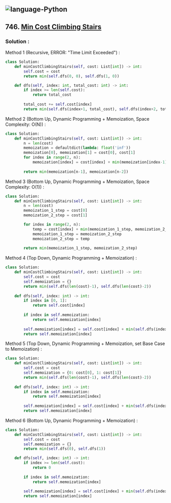 ![language-Python](https://img.shields.io/badge/%20-Python-ffd43b?style=for-the-badge&logo=PYTHON)
---

## 746. [Min Cost Climbing Stairs](https://leetcode.com/problems/min-cost-climbing-stairs)

### Solution :

Method 1 (Recursive, ERROR: "Time Limit Exceeded") :
```python
class Solution:
    def minCostClimbingStairs(self, cost: List[int]) -> int:
        self.cost = cost
        return min(self.dfs(0, 0), self.dfs(1, 0))

    def dfs(self, index: int, total_cost: int) -> int:
        if index >= len(self.cost):
            return total_cost
        
        total_cost += self.cost[index]
        return min(self.dfs(index+1, total_cost), self.dfs(index+2, total_cost))
```

Method 2 (Bottom Up, Dynamic Programming + Memoization, Space Complexity: O(N)) :
```python
class Solution:
    def minCostClimbingStairs(self, cost: List[int]) -> int:
        n = len(cost)
        memoization = defaultdict(lambda: float('inf'))
        memoization[0], memoization[1] = cost[0], cost[1]
        for index in range(2, n):
            memoization[index] = cost[index] + min(memoization[index-1], memoization[index-2])
        
        return min(memoization[n-1], memoization[n-2])
```

Method 3 (Bottom Up, Dynamic Programming + Memoization, Space Complexity: O(1)) :
```python
class Solution:
    def minCostClimbingStairs(self, cost: List[int]) -> int:
        n = len(cost)
        memoization_1_step = cost[0]
        memoization_2_step = cost[1]

        for index in range(2, n):
            temp = cost[index] + min(memoization_1_step, memoization_2_step)
            memoization_1_step = memoization_2_step
            memoization_2_step = temp
        
        return min(memoization_1_step, memoization_2_step)
```

Method 4 (Top Down, Dynamic Programming + Memoization) :
```python
class Solution:
    def minCostClimbingStairs(self, cost: List[int]) -> int:
        self.cost = cost
        self.memoization = {}
        return min(self.dfs(len(cost)-1), self.dfs(len(cost)-2))
    
    def dfs(self, index: int) -> int:
        if index in [0, 1]:
            return self.cost[index]
        
        if index in self.memoization:
            return self.memoization[index]
        
        self.memoization[index] = self.cost[index] + min(self.dfs(index-1), self.dfs(index-2))
        return self.memoization[index]
```

Method 5 (Top Down, Dynamic Programming + Memoization, set Base Case to Memoization) :
```python
class Solution:
    def minCostClimbingStairs(self, cost: List[int]) -> int:
        self.cost = cost
        self.memoization = {0: cost[0], 1: cost[1]}
        return min(self.dfs(len(cost)-1), self.dfs(len(cost)-2))
    
    def dfs(self, index: int) -> int:
        if index in self.memoization:
            return self.memoization[index]
        
        self.memoization[index] = self.cost[index] + min(self.dfs(index-1), self.dfs(index-2))
        return self.memoization[index]
```

Method 6 (Bottom Up, Dynamic Programming + Memoization) :
```python
class Solution:
    def minCostClimbingStairs(self, cost: List[int]) -> int:
        self.cost = cost
        self.memoization = {}
        return min(self.dfs(0), self.dfs(1))

    def dfs(self, index: int) -> int:
        if index >= len(self.cost):
            return 0
        
        if index in self.memoization:
            return self.memoization[index]
        
        self.memoization[index] = self.cost[index] + min(self.dfs(index+1), self.dfs(index+2))
        return self.memoization[index]
```
